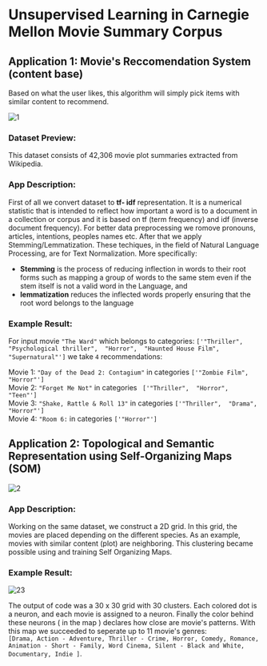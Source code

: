 # Unsupervised Learning in Carnegie Mellon Movie Summary Corpus

## Application 1: Movie's Reccomendation System (content base)
Based on what the user likes, this algorithm will simply pick items with similar content to recommend.

![1](https://user-images.githubusercontent.com/50829499/111079177-78053200-8501-11eb-90ac-2dbb8ec48a15.png)
### Dataset Preview:

This dataset consists of 42,306 movie plot summaries extracted from Wikipedia. 

### App Description:

First of all we convert dataset to **tf- idf** representation. It is a numerical statistic that is intended to reflect how important a word is to 
a document in a collection or corpus and it is based on tf (term frequency) and idf (inverse document frequency). For better data preprocessing we romove pronouns, articles, intentions, peoples names etc. 
After that we apply Stemming/Lemmatization. These techiques, in the field of Natural Language Processing, are for Text Normalization. More specifically:
* **Stemming** is the process of reducing inflection in words 
to their root forms such as mapping a group of words to the same stem even if the stem itself is not a valid word in the Language, and  
 * **lemmatization** reduces the inflected words properly ensuring that the root word belongs to the language

### Example Result:

For input movie `"The Ward"` which belongs to categories: `['"Thriller",  "Psychological thriller",  "Horror",  "Haunted House Film",  "Supernatural"']` we take `4` recommendations:

Movie 1: `"Day of the Dead 2: Contagium"` in categories `['"Zombie Film",  "Horror"']` <br/>
Movie 2: `"Forget Me Not"` in categories ` ['"Thriller",  "Horror",  "Teen"']` <br/>
Movie 3: `"Shake, Rattle & Roll 13"` in categories `['"Thriller",  "Drama",  "Horror"']` <br/>
Movie 4: `"Room 6:` in categories `['"Horror"']` <br/>


## Application 2: Topological and Semantic Representation using Self-Organizing Maps (SOM)

![2](https://user-images.githubusercontent.com/50829499/111079324-3923ac00-8502-11eb-95c4-4abf6575fb10.jpg)

### App Description:

Working on the same dataset, we construct a 2D grid. In this grid, the movies are placed depending on the different species. As an example, movies with 
similar content (plot) are neighboring. This clustering became possible using and training Self Organizing Maps.

### Example Result:

![23](https://user-images.githubusercontent.com/50829499/111312056-984f0100-8667-11eb-8465-2eee348fd664.png)

The output of code was a 30 x 30 grid with 30 clusters. Each colored dot is a neuron, and each movie is assigned to a neuron. Finally the color behind these neurons ( in the map ) declares how close are movie's patterns. With this map we succeeded to seperate up to 11 movie's genres: <br/> 
`[Drama, Action - Adventure, Thriller - Crime, Horror, Comedy, Romance, Animation - Short - Family, Word Cinema, Silent - Black and White, Documentary, Indie ]`.


